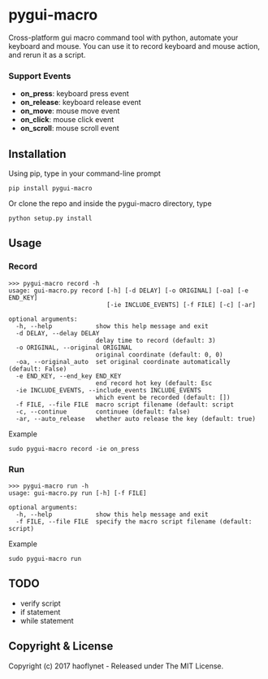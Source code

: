 # pygui-macro

Cross-platform gui macro command tool with python, automate your keyboard and mouse. You can use it to record keyboard and mouse action, and rerun it as a script.


### Support Events

- **on_press**: keyboard press event
- **on_release**: keyboard release event
- **on_move**: mouse move event
- **on_click**: mouse click event
- **on_scroll**: mouse scroll event

## Installation

Using pip, type in your command-line prompt

```
pip install pygui-macro
```

Or clone the repo and inside the pygui-macro directory, type

```
python setup.py install
```

## Usage
### Record

```
>>> pygui-macro record -h
usage: gui-macro.py record [-h] [-d DELAY] [-o ORIGINAL] [-oa] [-e END_KEY]
                           [-ie INCLUDE_EVENTS] [-f FILE] [-c] [-ar]

optional arguments:
  -h, --help            show this help message and exit
  -d DELAY, --delay DELAY
                        delay time to record (default: 3)
  -o ORIGINAL, --original ORIGINAL
                        original coordinate (default: 0, 0)
  -oa, --original_auto  set original coordinate automatically (default: False)
  -e END_KEY, --end_key END_KEY
                        end record hot key (default: Esc
  -ie INCLUDE_EVENTS, --include_events INCLUDE_EVENTS
                        which event be recorded (default: [])
  -f FILE, --file FILE  macro script filename (default: script
  -c, --continue        continuee (default: false)
  -ar, --auto_release   whether auto release the key (default: true)
```

Example

```
sudo pygui-macro record -ie on_press
```

### Run

```
>>> pygui-macro run -h
usage: gui-macro.py run [-h] [-f FILE]

optional arguments:
  -h, --help            show this help message and exit
  -f FILE, --file FILE  specify the macro script filename (default: script)
```

Example

```
sudo pygui-macro run
```

## TODO
- verify script
- if statement
- while statement

## Copyright & License

Copyright (c) 2017 haoflynet - Released under The MIT License.